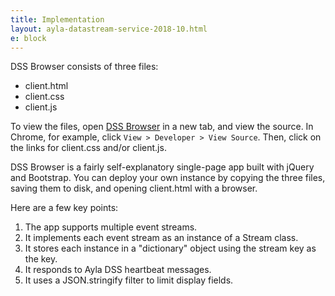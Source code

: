 ```yaml
---
title: Implementation
layout: ayla-datastream-service-2018-10.html
e: block
---
```


DSS Browser consists of three files:

* client.html
* client.css
* client.js

To view the files, open [DSS Browser](../source/client.html) in a new tab, and view the source. In Chrome, for example, click <code>View > Developer > View Source</code>. Then, click on the links for client.css and/or client.js.

DSS Browser is a fairly self-explanatory single-page app built with jQuery and Bootstrap. You can deploy your own instance by copying the three files, saving them to disk, and opening client.html with a browser. 

Here are a few key points:

1. The app supports multiple event streams.
1. It implements each event stream as an instance of a Stream class.
1. It stores each instance in a "dictionary" object using the stream key as the key.
1. It responds to Ayla DSS heartbeat messages.
1. It uses a JSON.stringify filter to limit display fields.
